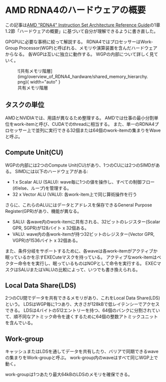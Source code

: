 # AMD RDNA4のハードウェアの概要

この記事は[AMD "RDNA4" Instruction Set Architecture Reference Guide](https://www.amd.com/content/dam/amd/en/documents/radeon-tech-docs/instruction-set-architectures/rdna4-instruction-set-architecture.pdf)の1章1.2節「ハードウェアの概要」に基づいて自分が理解できるように書き直した。

GPGPUに必要な事柄に絞って解説する。
RDNA4ではプロセッサーはWork-Group Processor(WGP)と呼ばれる、メモリや演算装置を含んだハードウェアからなる。
各WGPは互いに独立に動作する。
WGPの内部について詳しく見ていく。

<figure markdown="span">
  ![共有メモリ階層](img/overview_of_RDNA4_hardware/shared_memory_hierarchy.png){ width="auto" }
  <figcaption>共有メモリ階層</figcaption>
</figure>

## タスクの単位
AMDとNVIDIAでは、用語が異なるため整理する。
AMDでは仕事の最小分割単位をwork-itemと呼び、CUDAでのthreadに相当する。
また、単一のRDNA4プロセッサー上で並列に実行できる32個または64個のwork-itemの集まりをWaveと呼ぶ。

## Compute Unit(CU)
WGPの内部には2つのCompute Unit(CU)があり、1つのCUには2つのSIMDがある。
SIMDには以下のハードウェアがある:
- 1 x Scalar ALU (SALU):  wave毎に1つの値を操作し、すべての制御フロー(if/else、ループ)を管理する。
- 32 x Vector ALU (VALU):  各work-item上で同じ算術操作を行う

さらに、これらのALUにはデータとアドレスを保存できるGeneral Purpose Register(GPR)があり、機能が異なる。
- SALU: 各wave内のwork-itemに共有される、32ビットのレジスター(Scalar GPR, SGPR)が128バイト x 32個ある。
- VALU: wave内の各work-itemが持つ32ビットのレジスター(Vector GPR, VGPR)が1536バイト x 32個ある。

また、条件分岐をサポートするために、各waveは各work-itemがアクティブか眠っているかを示すEXECuteマスクを持っている。
アクティブなwork-itemはベクター命令をを実行し、眠っているものはNOPとして命令を実行する。
EXECマスクはSALUまたはVALUの比較によって、いつでも書き換えられる。

## Local Data Share(LDS)
2つのCU間でデータを共有できるメモリがあり、これをLocal Data Share(LDS)という。
LDSはWGP毎に1つあり、大きさが128kBで低レイテンシーでアクセスできる。
LDSは4バイトの512エントリーを持つ、64個のバンクに分割されていて、順不同なアトミック命令を速くするために64個の整数アトミックユニットを含んでいる。

## Work-group
キャッシュまたはLDSを通してデータを共有したり、バリアで同期できるwaveの集まりをWork-groupと呼ぶ。
work-group内のwaveはすべて同じWGP上で動く。

work-groupは1つあたり最大64kBのLDSのメモリを確保できる。
